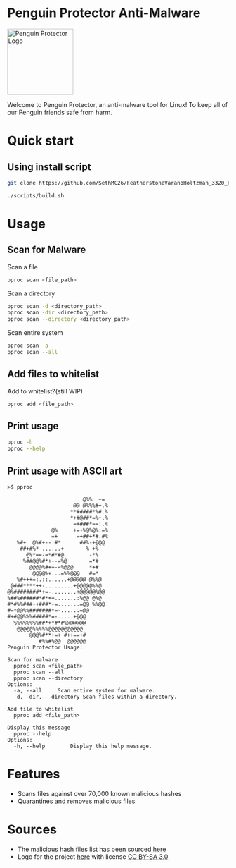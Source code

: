 # Penguin Protector Anti-Malware 
<img src="https://upload.wikimedia.org/wikipedia/commons/b/ba/Pax_tux.png" alt="Penguin Protector Logo" width="150"/>

Welcome to Penguin Protector, an anti-malware tool for Linux! To keep all of our Penguin friends safe from harm.

# Quick start
## Using install script  
```bash 
git clone https://github.com/SethMC26/FeatherstoneVaranoHoltzman_3320_Final.git

./scripts/build.sh
```

# Usage 

## Scan for Malware
Scan a file 
```bash
pproc scan <file_path>
```

Scan a directory
```bash
pproc scan -d <directory_path>
pproc scan -dir <directory_path>
pproc scan --directory <directory_path>
```

Scan entire system
```bash
pproc scan -a
pproc scan --all
```

## Add files to whitelist 
Add to whitelist?(still WIP) 
```bash
pproc add <file_path>
```

## Print usage 
```bash
pproc -h 
pproc --help
```

## Print usage with ASCII art 
`>$ pproc`
```
                        @%%  += 
                     @@ @%%%#+.%
                    **#####*%#.%
                    *+#@##*=%+.%
                     =+###*==:.%
              @%     +=+%@%@%:=%
              =+      =+##+*#.#%
   %#+  @%#+--:#*      ##%-+@@@ 
    ##+#%*-......+       %-+%   
      @%*==-=*#*#@        -*%   
     %##@@%#*+--=%@       =*#   
       @@@@%#+=-=%@@@     *+#   
        @@@@%+...=%%@@@   #=*   
   %#+++=:.::......+@@@@@ @%%@  
 @###****++-.........+@@@@@%%@  
@%########*+=-........+@@@@@%@@ 
%##%######*#*+=.......:%@@ @%@  
#*#%%###++###*+=.......=@@ %%@@ 
#=*@@%%#######*=-......=@@      
#+#@@%%%#####*=-.....+@@@      
  %%%%%%%%##*+*#*#%@@@@@@       
   @@@@@%%%%%@@@@@@@@@@@        
       @@@%#**+=+ #++==+#       
          #%%#%@@  @@@@@@    
Penguin Protector Usage: 

Scan for malware 
  pproc scan <file_path>
  pproc scan --all
  pproc scan --directory
Options:
  -a, --all		Scan entire system for malware.
  -d, -dir, --directory	Scan files within a directory.

Add file to whitelist
  pproc add <file_path>

Display this message
  pproc --help
Options:
  -h, --help		Display this help message.

```
# Features
- Scans files against over 70,000 known malicious hashes
- Quarantines and removes malicious files

# Sources 
- The malicious hash files list has been sourced [here](https://github.com/romainmarcoux/malicious-hash)
- Logo for the project [here](https://commons.wikimedia.org/wiki/File:Pax_tux.png) with license [CC BY-SA 3.0](https://creativecommons.org/licenses/by-sa/3.0/)
